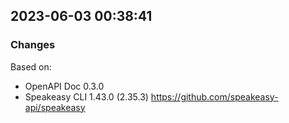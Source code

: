 

## 2023-06-03 00:38:41
### Changes
Based on:
- OpenAPI Doc 0.3.0 
- Speakeasy CLI 1.43.0 (2.35.3) https://github.com/speakeasy-api/speakeasy